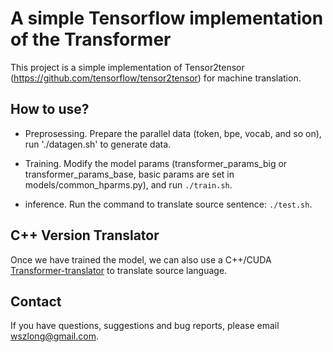 
A simple Tensorflow implementation of the Transformer
===

This project is a simple implementation of Tensor2tensor (https://github.com/tensorflow/tensor2tensor) for machine translation.

How to use?
---

* Preprosessing. Prepare the parallel data (token, bpe, vocab, and so on), run './datagen.sh' to generate data.

* Training. Modify the model params (transformer_params_big or transformer_params_base, basic params are set in models/common_hparms.py), and run `./train.sh`.

* inference.  Run the command to translate source sentence: `./test.sh`.

C++ Version Translator
---
Once we have trained the model, we can also use a C++/CUDA [Transformer-translator](https://github.com/wszlong/transformer-translator) to translate source language.

Contact
---

If you have questions, suggestions and bug reports, please email wszlong@gmail.com.



